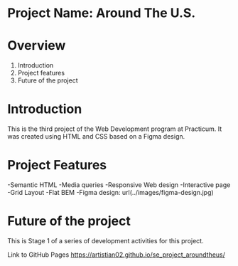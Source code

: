 # Project Name: Around The U.S.

# Overview

1. Introduction
2. Project features
3. Future of the project

# Introduction

This is the third project of the Web Development program at Practicum. It was created using HTML and CSS based on a Figma design.

# Project Features

-Semantic HTML 
-Media queries
-Responsive Web design 
-Interactive page -Grid Layout -Flat BEM -Figma design: url(../images/figma-design.jpg)

# Future of the project

This is Stage 1 of a series of development activities for this project.

Link to GitHub Pages
https://artistian02.github.io/se_project_aroundtheus/
